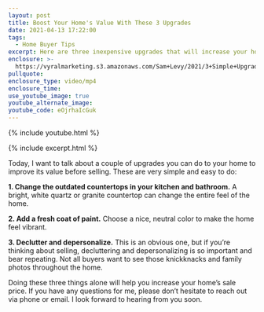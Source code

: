 ```yaml
---
layout: post
title: Boost Your Home's Value With These 3 Upgrades
date: 2021-04-13 17:22:00
tags:
  - Home Buyer Tips
excerpt: Here are three inexpensive upgrades that will increase your home’s value.
enclosure: >-
  https://vyralmarketing.s3.amazonaws.com/Sam+Levy/2021/3+Simple+Upgrades+to+Help+Your+Home+Sell+for+More+(1).mp4
pullquote:
enclosure_type: video/mp4
enclosure_time:
use_youtube_image: true
youtube_alternate_image:
youtube_code: eOjrhaIcGuk
---
```

{% include youtube.html %}

{% include excerpt.html %}

Today, I want to talk about a couple of upgrades you can do to your home to improve its value before selling. These are very simple and easy to do:

**1\. Change the outdated countertops in your kitchen and bathroom.**&nbsp;A bright, white quartz or granite countertop can change the entire feel of the home.

**2\. Add a fresh coat of paint.**&nbsp;Choose a nice, neutral color to make the home feel vibrant.

**3\. Declutter and depersonalize.**&nbsp;This is an obvious one, but if you’re thinking about selling, decluttering and depersonalizing is so important and bear repeating. Not all buyers want to see those knickknacks and family photos throughout the home.

Doing these three things alone will help you increase your home’s sale price. If you have any questions for me, please don’t hesitate to reach out via phone or email. I look forward to hearing from you soon.